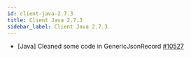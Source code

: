 ```yaml
---
id: client-java-2.7.3
title: Client Java 2.7.3 
sidebar_label: Client Java 2.7.3 
---
```


- [Java] Cleaned some code in GenericJsonRecord [#10527](https://github.com/apache/pulsar/pull/10527)  

